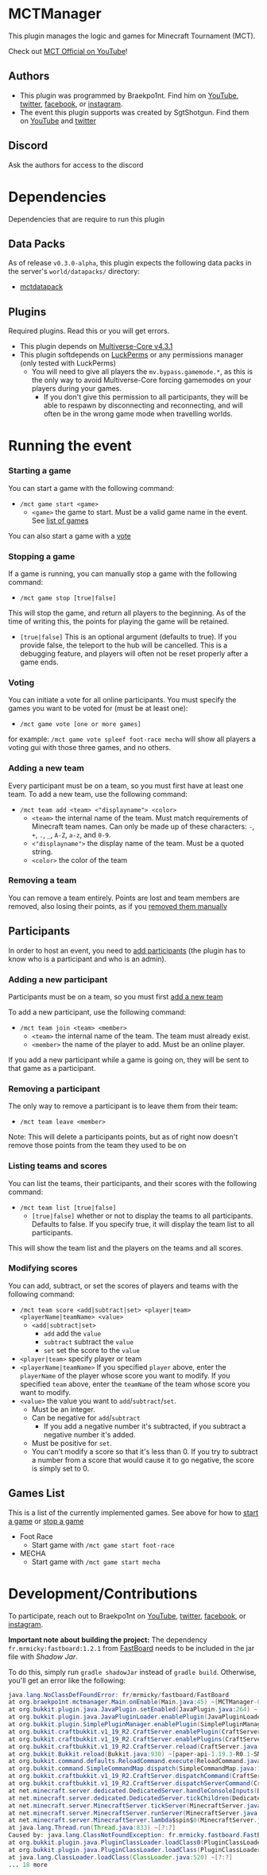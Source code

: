 # MCTManager

This plugin manages the logic and games for Minecraft Tournament (MCT). 

Check out [MCT Official on YouTube](https://www.youtube.com/channel/UCDHWFMl0D8vREh7aKzJjzow)!

## Authors
- This plugin was programmed by Braekpo1nt. Find him on [YouTube](https://www.youtube.com/@braekpo1nt), [twitter](https://twitter.com/braekpo1nt), [facebook](https://www.facebook.com/Braekpo1nt/), or [instagram](https://www.instagram.com/braekpo1nt/).
- The event this plugin supports was created by SgtShotgun. Find them on [YouTube](https://www.youtube.com/@SgtShotgun) and [twitter](https://twitter.com/SgtShotgun1) 

## Discord
Ask the authors for access to the discord

# Dependencies
Dependencies that are require to run this plugin

## Data Packs
As of release `v0.3.0-alpha`, this plugin expects the following data packs in the server's `world/datapacks/` directory:
- [mctdatapack](https://github.com/Braekpo1nt/mctdatapack)

## Plugins
Required plugins. Read this or you will get errors. 

- This plugin depends on [Multiverse-Core v4.3.1](https://github.com/Multiverse/Multiverse-Core/releases/tag/v4.3.1)
- This plugin softdepends on [LuckPerms](https://www.spigotmc.org/resources/luckperms.28140/) or any permissions manager (only tested with LuckPerms)
  - You will need to give all players the `mv.bypass.gamemode.*`, as this is the only way to avoid Multiverse-Core forcing gamemodes on your players during your games. 
    - If you don't give this permission to all participants, they will be able to respawn by disconnecting and reconnecting, and will often be in the wrong game mode when travelling worlds. 


# Running the event

### Starting a game
You can start a game with the following command:

- `/mct game start <game>`
  - `<game>` the game to start. Must be a valid game name in the event. See [list of games](#games-list)

You can also start a game with a [vote](#voting)

### Stopping a game
If a game is running, you can manually stop a game with the following command:

- `/mct game stop [true|false]`

This will stop the game, and return all players to the beginning. As of the time of writing this, the points for playing the game will be retained. 
- `[true|false]` This is an optional argument (defaults to true). If you provide false, the teleport to the hub will be cancelled. This is a debugging feature, and players will often not be reset properly after a game ends. 

### Voting

You can initiate a vote for all online participants. You must specify the games you want to be voted for (must be at least one):

- `/mct game vote [one or more games]`

for example: `/mct game vote spleef foot-race mecha` will show all players a voting gui with those three games, and no others. 

### Adding a new team
Every participant must be on a team, so you must first have at least one team. To add a new team, use the following command:

- `/mct team add <team> <"displayname"> <color>`
    - `<team>` the internal name of the team. Must match requirements of Minecraft team names. Can only be made up of these characters: `-`, `+`, `.`, `_`, `A-Z`, `a-z`, and `0-9`.
    - `<"displayname">` the display name of the team. Must be a quoted string.
    - `<color>` the color of the team

### Removing a team
You can remove a team entirely. Points are lost and team members are removed, also losing their points, as if you [removed them manually](#removing-a-participant)


## Participants
In order to host an event, you need to [add participants](#adding-a-new-participant) (the plugin has to know who is a participant and who is an admin).

### Adding a new participant
Participants must be on a team, so you must first [add a new team](#adding-a-new-team)

To add a new participant, use the following command:

- `/mct team join <team> <member>`
  - `<team>` the internal name of the team. The team must already exist.
  - `<member>` the name of the player to add. Must be an online player.

If you add a new participant while a game is going on, they will be sent to that game as a participant. 

### Removing a participant
The only way to remove a participant is to leave them from their team:

- `/mct team leave <member>`

Note: This will delete a participants points, but as of right now doesn't remove those points from the team they used to be on

### Listing teams and scores

You can list the teams, their participants, and their scores with the following command:

- `/mct team list [true|false]`
  - `[true|false]` whether or not to display the teams to all participants. Defaults to false. If you specify true, it will display the team list to all participants. 

This will show the team list and the players on the teams and all scores.

### Modifying scores

You can add, subtract, or set the scores of players and teams with the following command:

- `/mct team score <add|subtract|set> <player|team> <playerName|teamName> <value>`
  - `<add|subtract|set>`
    - `add` add the `value`
    - `subtract` subtract the `value`
    - `set` set the score to the `value`
- `<player|team>` specify player or team
- `<playerName|teamName>` If you specified `player` above, enter the `playerName` of the player whose score you want to modify. If you specified `team` above, enter the `teamName` of the team whose score you want to modify.
- `<value>` the value you want to `add`/`subtract`/`set`. 
  - Must be an integer. 
  - Can be negative for `add`/`subtract` 
    - If you add a negative number it's subtracted, if you subtract a negative number it's added. 
  - Must be positive for `set`. 
  - You can't modify a score so that it's less than 0. If you try to subtract a number from a score that would cause it to go negative, the score is simply set to 0.


## Games List
This is a list of the currently implemented games. See above for how to [start a game](#starting-a-game) or [stop a game](#stopping-a-game)

- Foot Race
  - Start game with `/mct game start foot-race`
- MECHA
  - Start game with `/mct game start mecha`


# Development/Contributions

To participate, reach out to Braekpo1nt on [YouTube](https://www.youtube.com/@braekpo1nt), [twitter](https://twitter.com/braekpo1nt), [facebook](https://www.facebook.com/Braekpo1nt/), or [instagram](https://www.instagram.com/braekpo1nt/). 

**Important note about building the project:**
The dependency `fr.mrmicky:fastboard:1.2.1` from [FastBoard](https://github.com/MrMicky-FR/FastBoard) needs to be included in the jar file with *Shadow Jar*. 

To do this, simply run `gradle shadowJar` instead of `gradle build`. Otherwise, you'll get an error like the following:
```java
java.lang.NoClassDefFoundError: fr/mrmicky/fastboard/FastBoard
at org.braekpo1nt.mctmanager.Main.onEnable(Main.java:45) ~[MCTManager-0.1.0.jar:?]
at org.bukkit.plugin.java.JavaPlugin.setEnabled(JavaPlugin.java:264) ~[paper-api-1.19.3-R0.1-SNAPSHOT.jar:?]
at org.bukkit.plugin.java.JavaPluginLoader.enablePlugin(JavaPluginLoader.java:371) ~[paper-api-1.19.3-R0.1-SNAPSHOT.jar:?]
at org.bukkit.plugin.SimplePluginManager.enablePlugin(SimplePluginManager.java:544) ~[paper-api-1.19.3-R0.1-SNAPSHOT.jar:?]
at org.bukkit.craftbukkit.v1_19_R2.CraftServer.enablePlugin(CraftServer.java:578) ~[paper-1.19.3.jar:git-Paper-384]
at org.bukkit.craftbukkit.v1_19_R2.CraftServer.enablePlugins(CraftServer.java:492) ~[paper-1.19.3.jar:git-Paper-384]
at org.bukkit.craftbukkit.v1_19_R2.CraftServer.reload(CraftServer.java:1038) ~[paper-1.19.3.jar:git-Paper-384]
at org.bukkit.Bukkit.reload(Bukkit.java:930) ~[paper-api-1.19.3-R0.1-SNAPSHOT.jar:?]
at org.bukkit.command.defaults.ReloadCommand.execute(ReloadCommand.java:54) ~[paper-api-1.19.3-R0.1-SNAPSHOT.jar:?]
at org.bukkit.command.SimpleCommandMap.dispatch(SimpleCommandMap.java:155) ~[paper-api-1.19.3-R0.1-SNAPSHOT.jar:?]
at org.bukkit.craftbukkit.v1_19_R2.CraftServer.dispatchCommand(CraftServer.java:929) ~[paper-1.19.3.jar:git-Paper-384]
at org.bukkit.craftbukkit.v1_19_R2.CraftServer.dispatchServerCommand(CraftServer.java:892) ~[paper-1.19.3.jar:git-Paper-384]
at net.minecraft.server.dedicated.DedicatedServer.handleConsoleInputs(DedicatedServer.java:494) ~[paper-1.19.3.jar:git-Paper-384]
at net.minecraft.server.dedicated.DedicatedServer.tickChildren(DedicatedServer.java:441) ~[paper-1.19.3.jar:git-Paper-384]
at net.minecraft.server.MinecraftServer.tickServer(MinecraftServer.java:1397) ~[paper-1.19.3.jar:git-Paper-384]
at net.minecraft.server.MinecraftServer.runServer(MinecraftServer.java:1173) ~[paper-1.19.3.jar:git-Paper-384]
at net.minecraft.server.MinecraftServer.lambda$spin$0(MinecraftServer.java:316) ~[paper-1.19.3.jar:git-Paper-384]
at java.lang.Thread.run(Thread.java:833) ~[?:?]
Caused by: java.lang.ClassNotFoundException: fr.mrmicky.fastboard.FastBoard
at org.bukkit.plugin.java.PluginClassLoader.loadClass0(PluginClassLoader.java:177) ~[paper-api-1.19.3-R0.1-SNAPSHOT.jar:?]
at org.bukkit.plugin.java.PluginClassLoader.loadClass(PluginClassLoader.java:124) ~[paper-api-1.19.3-R0.1-SNAPSHOT.jar:?]
at java.lang.ClassLoader.loadClass(ClassLoader.java:520) ~[?:?]
... 18 more
```


